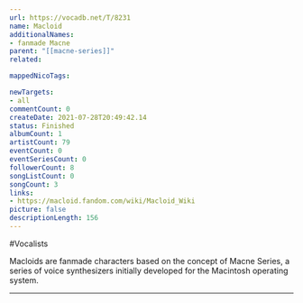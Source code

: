 ```yaml
---
url: https://vocadb.net/T/8231
name: Macloid
additionalNames: 
- fanmade Macne
parent: "[[macne-series]]"
related:

mappedNicoTags:

newTargets:
- all
commentCount: 0
createDate: 2021-07-28T20:49:42.14
status: Finished
albumCount: 1
artistCount: 79
eventCount: 0
eventSeriesCount: 0
followerCount: 8
songListCount: 0
songCount: 3
links: 
- https://macloid.fandom.com/wiki/Macloid_Wiki
picture: false
descriptionLength: 156
---
```


#Vocalists

Macloids are fanmade characters based on the concept of Macne Series, a series of voice synthesizers initially developed for the Macintosh operating system.

---

